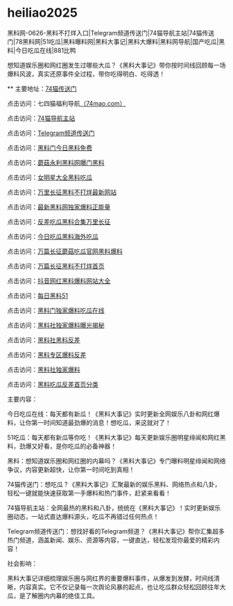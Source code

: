 # heiliao2025
黑料网-0626-黑料不打烊入口|Telegram频道传送门|74猫导航主站|74猫传送门|78黑料网|51吃瓜|黑料曝料网|黑料大事记|黑料大爆料|黑料网导航|国产吃瓜|黑料|今日吃瓜在线|881比鸭

想知道娱乐圈和网红圈发生过哪些大瓜？《黑料大事记》带你按时间线回顾每一场爆料风波，真实还原事件全过程，带你吃得明白、吃得透！

** 主要地址：<a href="https://74mao.com/">74猫传送门</a>

点击访问：七四猫福利导航<a href="https://74mao.com/">（74mao.com）</a>

点击访问：<a href="https://74mao.com/">74猫导航主站</a>

点击访问：<a href="https://74mao.com/">Telegram频道传送门</a>

点击访问：<a href="https://heiliaomenjinriheiliao.pages.dev/">黑料门今日黑料免费</a>

点击访问：<a href="https://moguyongliheiliao.pages.dev/">蘑菇永利黑料网曝门黑料</a>

点击访问：<a href="https://nvmingxingdaquanheiliao.pages.dev/">女明星大全黑料吃瓜</a>

点击访问：<a href="https://wanlichangzhengheiliaobu.pages.dev/">万里长征黑料不打烊最新网站</a>

点击访问：<a href="https://zuixinheiliaowangdujia.pages.dev/">最新黑料网独家爆料正能量</a>

点击访问：<a href="https://fanchachiguaheiliaohe.pages.dev/">反差吃瓜黑料合集万里长征</a>

点击访问：<a href="https://wanpianchangzheng-01.pages.dev/">今日吃瓜黑料海外吃瓜</a>

点击访问：<a href="https://wanpianchangzhengheiliao.pages.dev/">万篇长征蘑菇吃瓜官网黑料爆料</a>

点击访问：<a href="https://moguheiliaowangbao.pages.dev/">万篇长征黑料不打烊首页</a>

点击访问：<a href="https://douyinwanghongheiliao.pages.dev/">抖音网红黑料爆料网站大全</a>

点击访问：<a href="https://meiriheiliao-01.pages.dev/">每日黑料51</a>

点击访问：<a href="https://heiliaomendu.pages.dev/">黑料门独家爆料吃瓜在线</a>

点击访问：<a href="https://heiliaoshedujia.pages.dev/">黑料社独家爆料曝光揭秘</a>

点击访问：<a href="https://heiliaoshehei-99.pages.dev/">黑料社黑料反差</a>

点击访问：<a href="https://heiliaozhuanqu-1.pages.dev/">黑料专区爆料反差</a>

点击访问：<a href="https://heiliaoshe-11.pages.dev/">黑料社独家爆料</a>

点击访问：<a href="https://heiliaochigua12.pages.dev/">黑料吃瓜反差首页分类</a>

主要内容：

今日吃瓜在线：每天都有新瓜！《黑料大事记》实时更新全网娱乐八卦和网红爆料，让你第一时间知道最劲爆的消息！想吃瓜，来这就对了！

51吃瓜：每天都有新瓜等你吃！《黑料大事记》每天更新娱乐圈明星绯闻和网红黑料，劲爆又好看，是你吃瓜的必备神器！

黑料：想知道娱乐圈和网红圈的内幕吗？《黑料大事记》专门曝料明星绯闻和网络争议，内容更新超快，让你第一时间吃到真相！

74猫传送门：想吃瓜？《黑料大事记》汇聚最新的娱乐黑料、网络热点和八卦，轻松一键就能快速获取第一手爆料和热门事件，赶紧来看看！

74猫导航主站：全网最热的黑料和八卦，统统在《黑料大事记》！实时更新娱乐圈动态，一站式直达爆料源头，吃瓜不再错过任何热点！

Telegram频道传送门：想找好看的Telegram频道？《黑料大事记》帮你汇集超多热门频道，涵盖新闻、娱乐、资源等内容，一键直达，轻松发现你最爱的精彩内容！

社会影响：

黑料大事记详细梳理娱乐圈与网红界的重要爆料事件，从爆发到发酵，时间线清晰，内容真实。它不仅记录每一次舆论风暴的起点，也让吃瓜群众轻松回顾往年大瓜，是了解圈内内幕的绝佳工具。

<span style="display:none;">[Canonical link](）</span>
